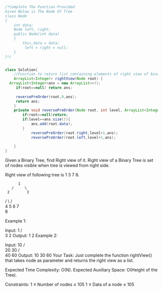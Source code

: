 ```java
/*Complete The Function Provided
Given Below is The Node Of Tree
class Node
{
    int data;
    Node left, right;
    public Node(int data)
    {
        this.data = data;
         left = right = null;
    }
}*/


class Solution{
    //Function to return list containing elements of right view of binary tree.
    ArrayList<Integer> rightView(Node root) {
  ArrayList<Integer>ans = new ArrayList<>();
     if(root==null) return ans;
     
     reversePreOrder(root,0,ans);
     return ans;
    }
    private void reversePreOrder(Node root, int level, ArrayList<Integer>ans){
        if(root==null)return;
        if(level==ans.size()){
            ans.add(root.data);
        }  
            reversePreOrder(root.right,level+1,ans);
            reversePreOrder(root.left,level+1,ans);
     
    }
}
```

Given a Binary Tree, find Right view of it. Right view of a Binary Tree is set of nodes visible when tree is viewed from right side.

Right view of following tree is 1 3 7 8.

          1
       /     \
     2        3
   /   \      /    \
  4     5   6    7
    \
     8

Example 1:

Input:
       1
    /    \
   3      2
Output: 1 2
Example 2:

Input:
     10
    /   \
  20     30
 /   \
40  60 
Output: 10 30 60
Your Task:
Just complete the function rightView() that takes node as parameter and returns the right view as a list. 

Expected Time Complexity: O(N).
Expected Auxiliary Space: O(Height of the Tree).

Constraints:
1 ≤ Number of nodes ≤ 105
1 ≤ Data of a node ≤ 105